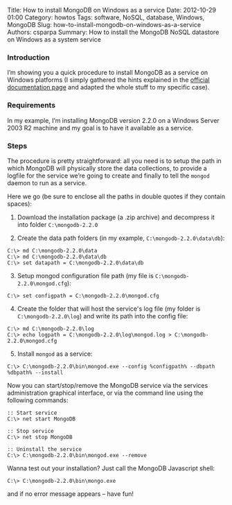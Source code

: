 ﻿Title: How to install MongoDB on Windows as a service
Date: 2012-10-29 01:00
Category: howtos
Tags: software, NoSQL, database, Windows, MongoDB
Slug: how-to-install-mongodb-on-windows-as-a-service
Authors: csparpa
Summary: How to install the MongoDB NoSQL datastore on Windows as a system service

### Introduction
I’m showing you a quick procedure to install MongoDB as a service on Windows platforms (I simply gathered the hints explained in the [official documentation page](http://www.mongodb.org/display/DOCS/Windows) and adapted the whole stuff to my specific case).  

### Requirements
In my example, I’m installing MongoDB version 2.2.0 on a Windows Server 2003 R2 machine and my goal is to have it available as a service.  

### Steps
The procedure is pretty straightforward: all you need is to setup the path in which MongoDB will physically store the data collections, to provide a logfile for the service we’re going to create and finally to tell the `mongod` daemon to run as a service.  

Here we go (be sure to enclose all the paths in double quotes if they contain spaces):


1. Download the installation package (a .zip archive) and decompress it into folder `C:\mongodb-2.2.0`
 
2. Create the data path folders (in my example, `C:\mongodb-2.2.0\data\db`):

```text
C:\> md C:\mongodb-2.2.0\data
C:\> md C:\mongodb-2.2.0\data\db
C:\> set datapath = C:\mongodb-2.2.0\data\db
```
 
3. Setup mongod configuration file path (my file is `C:\mongodb-2.2.0\mongod.cfg`):
```text
C:\> set configpath = C:\mongodb-2.2.0\mongod.cfg
```

4. Create the folder that will host the service's log file (my folder is `C:\mongodb-2.2.0\log`) and write its path into the config file:
```text
C:\> md C:\mongodb-2.2.0\log
C:\> echo logpath = C:\mongodb-2.2.0\log\mongod.log > C:\mongodb-2.2.0\mongod.cfg
```

5. Install `mongod` as a service:
```text
C:\> C:\mongodb-2.2.0\bin\mongod.exe --config %configpath% --dbpath %dbpath% --install
```

Now you can start/stop/remove the MongoDB service via the services administration graphical interface, or via the command line using the following commands:

```text
:: Start service
C:\> net start MongoDB
 
:: Stop service
C:\> net stop MongoDB
 
:: Uninstall the service
C:\> C:\mongodb-2.2.0\bin\mongod.exe --remove
```

Wanna test out your installation? Just call the MongoDB Javascript shell:

```text
C:\> C:\mongodb-2.2.0\bin\mongo.exe
```

and if no error message appears – have fun!